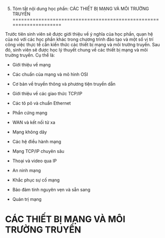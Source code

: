 5. Tóm tắt nội dung học phần: CÁC THIẾT BỊ MẠNG VÀ MÔI TRƯỜNG TRUYỀN
====================================================================

Trước tiên sinh viên sẽ được giới thiệu về ý nghĩa của học phần, quan hệ
của nó với các học phần khác trong chương trình đào tạo và một số vị trí
công việc thực tế cần kiến thức các thiết bị mạng và môi trường truyền.
Sau đó, sinh viên sẽ được học lý thuyết chung về các thiết bị mạng và
môi truờng truyền. Cụ thể là:

-   Giới thiệu về mạng

-   Các chuẩn của mạng và mô hình OSI

-   Cơ bản về truyền thông và phương tiện truyền dẫn

-   Giới thiệu về các giao thức TCP/IP

-   Các tô pô và chuẩn Ethernet

-   Phần cứng mạng

-   WAN và kết nối từ xa

-   Mạng không dây

-   Các hệ điều hành mạng

-   Mạng TCP/IP chuyên sâu

-   Thoại và video qua IP

-   An ninh mạng

-   Khắc phục sự cố mạng

-   Bảo đảm tính nguyên vẹn và sẵn sang

-   Quản trị mạng

 CÁC THIẾT BỊ MẠNG VÀ MÔI TRƯỜNG TRUYỀN
======================================

